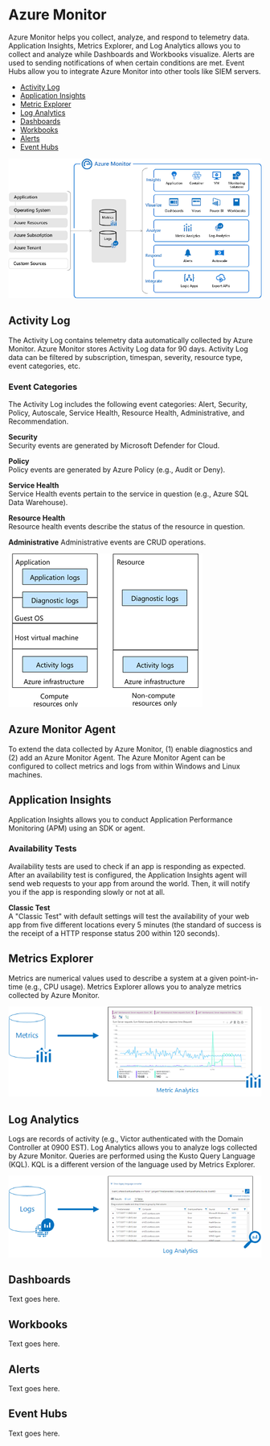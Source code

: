 # Azure Monitor
Azure Monitor helps you collect, analyze, and respond to telemetry data. Application Insights, Metrics Explorer, and Log Analytics allows you to collect and analyze while Dashboards and Workbooks visualize. Alerts are used to sending notifications of when certain conditions are met. Event Hubs allow you to integrate Azure Monitor into other tools like SIEM servers. 
* [Activity Log](#activity-log)
* [Application Insights](#application-insights)
* [Metric Explorer](#metric-explorer)
* [Log Analytics](#log-analytics)
* [Dashboards](#dashboards)
* [Workbooks](#workbooks)
* [Alerts](#alerts)
* [Event Hubs](#event-hubs)

![azure-monitor.png](azure-monitor.png)  

## Activity Log
The Activity Log contains telemetry data automatically collected by Azure Monitor. Azure Monitor stores Activity Log data for 90 days. Activity Log data can be filtered by subscription, timespan, severity, resource type, event categories, etc. 

### Event Categories
The Activity Log includes the following event categories: Alert, Security, Policy, Autoscale, Service Health, Resource Health, Administrative, and Recommendation. 

**Security**  
Security events are generated by Microsoft Defender for Cloud. 

**Policy**  
Policy events are generated by Azure Policy (e.g., Audit or Deny). 

**Service Health**  
Service Health events pertain to the service in question (e.g., Azure SQL Data Warehouse). 

**Resource Health**  
Resource health events describe the status of the resource in question. 

**Administrative** 
Administrative events are CRUD operations. 

![activity-log.png](activity-log.png)

## Azure Monitor Agent
To extend the data collected by Azure Monitor, (1) enable diagnostics and (2) add an Azure Monitor Agent. The Azure Monitor Agent can be configured to collect metrics and logs from within Windows and Linux machines. 

## Application Insights  
Application Insights allows you to conduct Application Performance Monitoring (APM) using an SDK or agent. 

### Availability Tests  
Availability tests are used to check if an app is responding as expected. After an availability test is configured, the Application Insights agent will send web requests to your app from around the world. Then, it will notify you if the app is responding slowly or not at all. 

**Classic Test**  
A "Classic Test" with default settings will test the availability of your web app from five different locations every 5 minutes (the standard of success is the receipt of a HTTP response status 200 within 120 seconds). 

## Metrics Explorer
Metrics are numerical values used to describe a system at a given point-in-time (e.g., CPU usage). Metrics Explorer allows you to analyze metrics collected by Azure Monitor. 

![metrics-explorer.png](metrics-explorer.png)

## Log Analytics
Logs are records of activity (e.g., Victor authenticated with the Domain Controller at 0900 EST). Log Analytics allows you to analyze logs collected by Azure Monitor. Queries are performed using the Kusto Query Language (KQL). KQL is a different version of the language used by Metrics Explorer. 

![log-analytics.png](log-analytics.png)

## Dashboards
Text goes here.

## Workbooks
Text goes here.

## Alerts
Text goes here. 

## Event Hubs
Text goes here.



